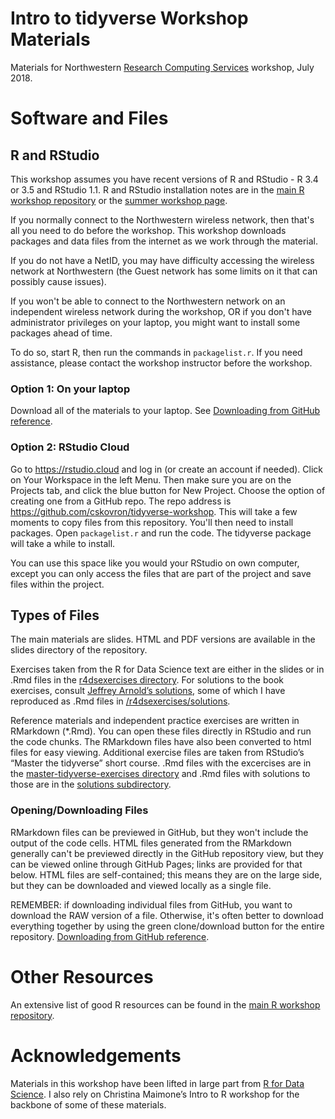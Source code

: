 # Intro to tidyverse Workshop Materials

Materials for Northwestern [Research Computing Services](http://www.it.northwestern.edu/research/) workshop, July 2018. 

# Software and Files

## R and RStudio

This workshop assumes you have recent versions of R and RStudio - R 3.4 or 3.5 and RStudio 1.1.  R and RStudio installation notes are in the [main R workshop repository](https://github.com/nuitrcs/rworkshops) or the [summer workshop page](https://sites.northwestern.edu/summerworkshops/resources/software-installation/).  

If you normally connect to the Northwestern wireless network, then that's all you need to do before the workshop.  This workshop downloads packages and data files from the internet as we work through the material.

If you do not have a NetID, you may have difficulty accessing the wireless network at Northwestern (the Guest network has some limits on it that can possibly cause issues).    

If you won't be able to connect to the Northwestern network on an independent wireless network during the workshop, OR if you don't have administrator privileges on your laptop, you might want to install some packages ahead of time.  

To do so, start R, then run the commands in `packagelist.r`.   If you need assistance, please contact the workshop instructor before the workshop.


### Option 1: On your laptop 

Download all of the materials to your laptop.  See [Downloading from GitHub reference](https://sites.northwestern.edu/summerworkshops/resources/downloading-from-github/).

### Option 2: RStudio Cloud

Go to https://rstudio.cloud and log in (or create an account if needed).  Click on Your Workspace in the left Menu.  Then make sure you are on the Projects tab, and click the blue button for New Project.  Choose the option of creating one from a GitHub repo.  The repo address is https://github.com/cskovron/tidyverse-workshop.  This will take a few moments to copy files from this repository.  You'll then need to install packages.  Open `packagelist.r` and run the code.  The tidyverse package will take a while to install.  

You can use this space like you would your RStudio on own computer, except you can only access the files that are part of the project and save files within the project.

## Types of Files

The main materials are slides. HTML and PDF versions are available in the slides directory of the repository.

Exercises taken from the R for Data Science text  are either in the slides or in .Rmd files in the [r4dsexercises directory](/r4dsexercises). For solutions to the book exercises, consult [Jeffrey Arnold’s solutions](https://jrnold.github.io/r4ds-exercise-solutions/), some of which I have reproduced as .Rmd files in [/r4dsexercises/solutions](/r4dsexercises/solutions).

Reference materials and independent practice exercises are written in RMarkdown (*.Rmd).  You can open these files directly in RStudio and run the code chunks.  The RMarkdown files have also been converted to html files for easy viewing.  Additional exercise files are taken from RStudio’s “Master the tidyverse” short course. .Rmd files with the excercises are in the [master-tidyverse-exercises directory](/master-tidyverse-exercises) and .Rmd files with solutions to those are in the [solutions subdirectory](/master-tidyverse-exercises/solutions).

### Opening/Downloading Files

RMarkdown files can be previewed in GitHub, but they won't include the output of the code cells.  HTML files generated from the RMarkdown generally can't be previewed directly in the GitHub repository view, but they can be viewed online through GitHub Pages; links are provided for that below.  HTML files are self-contained; this means they are on the large side, but they can be downloaded and viewed locally as a single file.

REMEMBER: if downloading individual files from GitHub, you want to download the RAW version of a file.  Otherwise, it's often better to download everything together by using the green clone/download button for the entire repository.  [Downloading from GitHub reference](https://sites.northwestern.edu/summerworkshops/resources/downloading-from-github/).


# Other Resources

An extensive list of good R resources can be found in the [main R workshop repository](https://github.com/nuitrcs/rworkshops).


# Acknowledgements

Materials in this workshop have been lifted in large part from [R for Data Science](http://r4ds.had.co.nz/). I also rely on Christina Maimone’s Intro to R workshop for the backbone of some of these materials. 